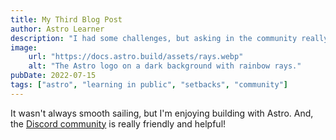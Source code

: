 ```yaml
---
title: My Third Blog Post
author: Astro Learner
description: "I had some challenges, but asking in the community really helped!"
image:
	url: "https://docs.astro.build/assets/rays.webp"
	alt: "The Astro logo on a dark background with rainbow rays."
pubDate: 2022-07-15
tags: ["astro", "learning in public", "setbacks", "community"]
---
```

It wasn't always smooth sailing, but I'm enjoying building with Astro. And, the [Discord community](https://astro.build/chat) is really friendly and helpful!
